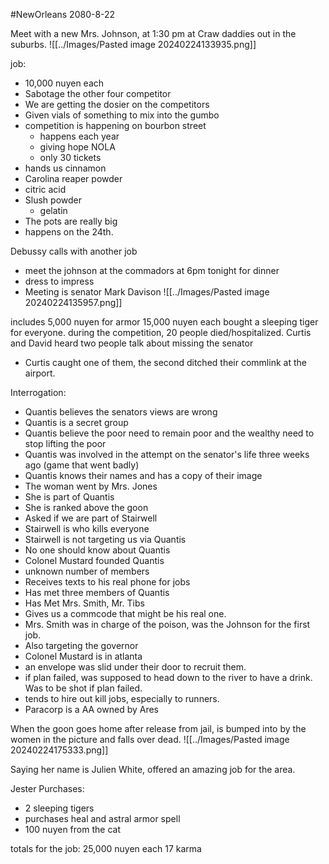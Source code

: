 #NewOrleans 
2080-8-22

Meet with a new Mrs. Johnson, at 1:30 pm at Craw daddies out in the suburbs.
![[../Images/Pasted image 20240224133935.png]]

job:
- 10,000 nuyen each
- Sabotage the other four competitor 
- We are getting the dosier on the competitors
- Given vials of something to mix into the gumbo
- competition is happening on bourbon street
	- happens each year
	- giving hope NOLA
	- only 30 tickets
- hands us cinnamon
- Carolina reaper powder
- citric acid
- Slush powder
	- gelatin
- The pots are really big
- happens on the 24th.

Debussy calls with another job
- meet the johnson at the commadors at 6pm tonight for dinner
- dress to impress
- Meeting is senator Mark Davison
![[../Images/Pasted image 20240224135957.png]]

includes 5,000 nuyen for armor
15,000 nuyen each
bought a sleeping tiger for everyone.
during the competition, 20 people died/hospitalized.
Curtis and David heard two people talk about missing the senator
- Curtis caught one of them, the second ditched their commlink at the airport.

Interrogation:
- Quantis believes the senators views are wrong
- Quantis is a secret group
- Quantis believe the poor need to remain poor and the wealthy need to stop lifting the poor
- Quantis was involved in the attempt on the senator's life three weeks ago (game that went badly)
- Quantis knows their names and has a copy of their image
- The woman went by Mrs. Jones
- She is part of Quantis
- She is ranked above the goon
- Asked if we are part of Stairwell
- Stairwell is who kills everyone
- Stairwell is not targeting us via Quantis
- No one should know about Quantis
- Colonel Mustard founded Quantis
- unknown number of members
- Receives texts to his real phone for jobs
- Has met three members of Quantis
- Has Met Mrs. Smith, Mr. Tibs
- Gives us a commcode that might be his real one.
- Mrs. Smith was in charge of the poison, was the Johnson for the first job.
- Also targeting the governor
- Colonel Mustard is in atlanta
- an envelope was slid under their door to recruit them. 
- if plan failed, was supposed to head down to the river to have a drink. Was to be shot if plan failed. 
- tends to hire out kill jobs, especially to runners. 
- Paracorp is a AA owned by Ares

When the goon goes home after release from jail, is bumped into by the women in the picture and falls over dead. 
![[../Images/Pasted image 20240224175333.png]]

Saying her name is Julien White, offered an amazing job for the area.

Jester Purchases:
- 2 sleeping tigers
- purchases heal and astral armor spell 
- 100 nuyen from the cat


totals for the job:
25,000 nuyen each
17 karma

